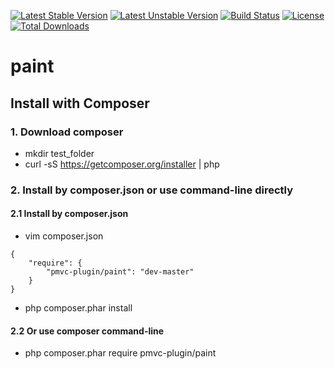[![Latest Stable Version](https://poser.pugx.org/pmvc-plugin/paint/v/stable)](https://packagist.org/packages/pmvc-plugin/paint) 
[![Latest Unstable Version](https://poser.pugx.org/pmvc-plugin/paint/v/unstable)](https://packagist.org/packages/pmvc-plugin/paint) 
[![Build Status](https://travis-ci.org/pmvc-plugin/paint.svg?branch=master)](https://travis-ci.org/pmvc-plugin/paint)
[![License](https://poser.pugx.org/pmvc-plugin/paint/license)](https://packagist.org/packages/pmvc-plugin/paint)
[![Total Downloads](https://poser.pugx.org/pmvc-plugin/paint/downloads)](https://packagist.org/packages/pmvc-plugin/paint) 

paint
===============

## Install with Composer
### 1. Download composer
   * mkdir test_folder
   * curl -sS https://getcomposer.org/installer | php

### 2. Install by composer.json or use command-line directly
#### 2.1 Install by composer.json
   * vim composer.json
```
{
    "require": {
        "pmvc-plugin/paint": "dev-master"
    }
}
```
   * php composer.phar install

#### 2.2 Or use composer command-line
   * php composer.phar require pmvc-plugin/paint



